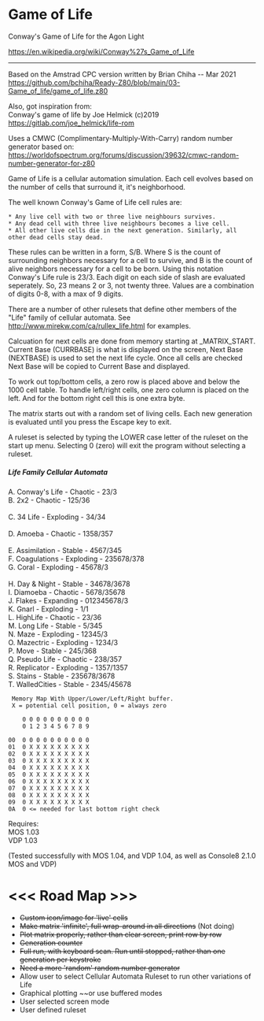 # Game of Life

Conway's Game of Life for the Agon Light

https://en.wikipedia.org/wiki/Conway%27s_Game_of_Life

---


Based on the Amstrad CPC version written by Brian Chiha -- Mar 2021<br>
https://github.com/bchiha/Ready-Z80/blob/main/03-Game_of_life/game_of_life.z80

Also, got inspiration from:<br>
Conway's game of life by Joe Helmick (c)2019<br>
https://gitlab.com/joe_helmick/life-rom

Uses a CMWC (Complimentary-Multiply-With-Carry) random number generator based on:
https://worldofspectrum.org/forums/discussion/39632/cmwc-random-number-generator-for-z80

 Game of Life is a cellular automation simulation.  Each cell evolves based on the number
 of cells that surround it, it's neighborhood.  
 
 The well known Conway's Game of Life cell rules are:

    * Any live cell with two or three live neighbours survives.
    * Any dead cell with three live neighbours becomes a live cell.
    * All other live cells die in the next generation. Similarly, all other dead cells stay dead.

These rules can be written in a form, S/B. Where S is the count of surrounding neighbors necessary for a cell to survive, and B is the count of alive neighbors necessary for a cell to be born. Using this notation Conway's Life rule is 23/3. Each digit on each side of slash are evaluated seperately. So, 23 means 2 or 3, not twenty three. Values are a combination of digits 0-8, with a max of 9 digits.

There are a number of other rulesets that define other members of the "Life" family of cellular automata. See http://www.mirekw.com/ca/rullex_life.html for examples.

Calcuation for next cells are done from memory starting at _MATRIX_START.  Current Base (CURRBASE) is what is displayed on the screen, Next Base (NEXTBASE) is used to set the next life cycle. Once all cells are checked Next Base will be copied to Current Base and displayed.

To work out top/bottom cells, a zero row is placed above and below the 1000 cell table. To handle left/right cells, one zero column is placed on the left.  And for the bottom right cell this is one extra byte.

The matrix starts out with a random set of living cells. Each new generation is evaluated until you press the Escape key to exit.

A ruleset is selected by typing the LOWER case letter of the ruleset on the start up menu. Selecting 0 (zero) will exit the program without selecting a ruleset.

##### Life Family Cellular Automata<br>
A. Conway's Life - Chaotic - 23/3<br>
B. 2x2 - Chaotic - 125/36<br>	
C. 34 Life - Exploding - 34/34<br>	
D. Amoeba - Chaotic - 1358/357<br>	
E. Assimilation - Stable - 4567/345<br>	
F. Coagulations - Exploding - 235678/378<br>
G. Coral - Exploding - 45678/3<br>	
H. Day & Night - Stable - 34678/3678<br>
I. Diamoeba - Chaotic - 5678/35678<br>
J. Flakes - Expanding - 012345678/3<br>
K. Gnarl - Exploding - 1/1<br>
L. HighLife - Chaotic - 23/36<br>
M. Long Life - Stable - 5/345<br>
N. Maze - Exploding - 12345/3<br>
O. Mazectric - Exploding - 1234/3<br>
P. Move - Stable - 245/368<br>
Q. Pseudo Life - Chaotic - 238/357<br>
R. Replicator - Exploding - 1357/1357<br>
S. Stains - Stable - 235678/3678<br>
T. WalledCities - Stable - 2345/45678<br>


```
 Memory Map With Upper/Lower/Left/Right buffer.
 X = potential cell position, 0 = always zero

    0 0 0 0 0 0 0 0 0 0  
    0 1 2 3 4 5 6 7 8 9  
    
00  0 0 0 0 0 0 0 0 0 0  
01  0 X X X X X X X X X  
02  0 X X X X X X X X X  
03  0 X X X X X X X X X  
04  0 X X X X X X X X X  
05  0 X X X X X X X X X  
06  0 X X X X X X X X X  
07  0 X X X X X X X X X  
08  0 X X X X X X X X X  
09  0 X X X X X X X X X  
0A  0 <= needed for last bottom right check
```

Requires: <br>
MOS 1.03 <br>
VDP 1.03

(Tested successfully with MOS 1.04, and VDP 1.04, as well as Console8 2.1.0  MOS and VDP)

# <<< Road Map >>>

* ~~Custom icon/image for 'live' cells~~
* ~~Make matrix 'infinite', full wrap-around in all directions~~ (Not doing)
* ~~Plot matrix properly, rather than clear screen, print row by row~~
* ~~Generation counter~~
* ~~Full run, with keyboard scan. Run until stopped, rather than one generation per keystroke~~
* ~~Need a more 'random' random number generator~~
* Allow user to select Cellular Automata Ruleset to run other variations of Life
* Graphical plotting ~~or use buffered modes
* User selected screen mode
* User defined ruleset
